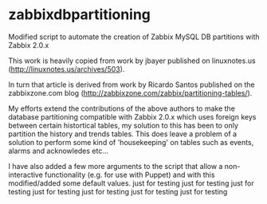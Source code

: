 zabbixdbpartitioning
====================

Modified script to automate the creation of Zabbix MySQL DB partitions with Zabbix 2.0.x

This work is heavily copied from work by jbayer published on linuxnotes.us (http://linuxnotes.us/archives/503).

In turn that article is derived from work by Ricardo Santos published on the zabbixzone.com blog (http://zabbixzone.com/zabbix/partitioning-tables/).

My efforts extend the contributions of the above authors to make the database partitioning compatible with Zabbix 2.0.x which uses foreign keys between certain histortical tables, my solution to this has been to only partition the history and trends tables. This does leave a problem of a solution to perform some kind of 'housekeeping' on tables such as events, alarms and acknowledes etc...

I have also added a few more arguments to the script that allow a non-interactive functionality (e.g. for use with Puppet) and with this modified/added some default values.
just for testing
just for testing
just for testing
just for testing
just for testing
just for testing
just for testing
